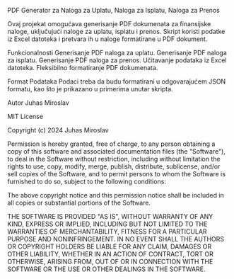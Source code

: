 PDF Generator za Naloga za Uplatu, Naloga za Isplatu, Naloga za Prenos

Ovaj projekat omogućava generisanje PDF dokumenata za finansijske naloge, uključujući naloge za uplatu, isplatu i prenos. Skript koristi podatke iz Excel datoteka i pretvara ih u naloge formatirane u PDF dokument.

Funkcionalnosti
Generisanje PDF naloga za uplatu.
Generisanje PDF naloga za isplatu.
Generisanje PDF naloga za prenos.
Učitavanje podataka iz Excel datoteka.
Fleksibilno formatiranje PDF dokumenata.

Format Podataka
Podaci treba da budu formatirani u odgovarajućem JSON formatu, kao što je prikazano u primerima unutar skripta.

Autor
Juhas Miroslav

MIT License

Copyright (c) 2024 Juhas Miroslav

Permission is hereby granted, free of charge, to any person obtaining a copy
of this software and associated documentation files (the "Software"), to deal
in the Software without restriction, including without limitation the rights
to use, copy, modify, merge, publish, distribute, sublicense, and/or sell
copies of the Software, and to permit persons to whom the Software is
furnished to do so, subject to the following conditions:

The above copyright notice and this permission notice shall be included in all
copies or substantial portions of the Software.

THE SOFTWARE IS PROVIDED "AS IS", WITHOUT WARRANTY OF ANY KIND, EXPRESS OR
IMPLIED, INCLUDING BUT NOT LIMITED TO THE WARRANTIES OF MERCHANTABILITY,
FITNESS FOR A PARTICULAR PURPOSE AND NONINFRINGEMENT. IN NO EVENT SHALL THE
AUTHORS OR COPYRIGHT HOLDERS BE LIABLE FOR ANY CLAIM, DAMAGES OR OTHER
LIABILITY, WHETHER IN AN ACTION OF CONTRACT, TORT OR OTHERWISE, ARISING FROM,
OUT OF OR IN CONNECTION WITH THE SOFTWARE OR THE USE OR OTHER DEALINGS IN THE
SOFTWARE.
